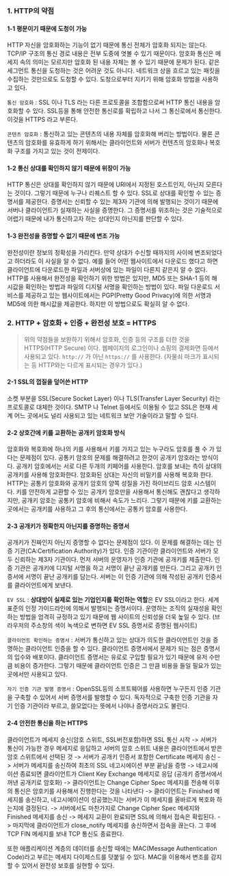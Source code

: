 ### 1. HTTP의 약점

#### 1-1 평문이기 때문에 도청이 가능

HTTP 자신을 암호화하는 기능이 없기 때문에 통신 전체가 암호화 되지는 않는다. TCP/IP 구조의 통신 경로 내용은 전부 도중에 엿볼 수 있기 때문이다. 암호화 통신은 메세지 속의 의미는 모르지만 암호화 된 내용 자체는 볼 수 있기 때문에 문제가 된다.
같은 세그먼트 통신을 도청하는 것은 어려운 것도 아니다. 네트워크 상을 흐르고 있는 패킷을 수집하는 것만으로도 도청할 수 있다. 도청으로부터 지키기 위해 암호화 방법을 사용하고 있다.

`통신 암호화` : SSL 이나 TLS 라는 다른 프로토콜을 조합함으로써 HTTP 통신 내용을 암호화할 수 있다. SSL등을 통해 안전한 통신로를 확립하고 나서 그 통신로에서 통신한다. 이것을 HTTPS 라고 부른다.

`콘텐츠 암호화` : 통신하고 있는 콘텐츠의 내용 자체를 암호화해 버리는 방법이다. 물론 콘텐츠의 암호화를 유효하게 하기 위해서는 클라이언트와 서버가 컨텐츠의 암호화나 복호화 구조를 가지고 있는 것이 전제이다. 

#### 1-2 통신 상대를 확인하지 않기 때문에 위장이 가능

HTTP 통신은 상대를 확인하지 않기 때문에 URI에서 지정된 호스트인지, 아닌지 모른다는 것이다. 그렇기 때문에 누구나 리퀘스트 할 수 있다. SSL로 상대를 확인할 수 있는 증명서를 제공한다. 증명서는 신뢰할 수 있는 제3자 기관에 의해 발행되는 것이기 때문에 서버나 클라이언트가 실재하는 사실을 증명한다. 그 증명서를 위조하는 것은 기술적으로 어렵기 때문에 내가 통신하고자 하는 상대인지 아닌지를 판단할 수 있다.

#### 1-3 완전성을 증명할 수 없기 때문에 변조 가능

완전성이란 정보의 정확성을 가리킨다. 만약 상대가 수신할 때까지의 사이에 변조되었다고 하더라도 이 사실을 알 수 없다. 예를 들어 어떤 웹사이트에서 다운로드 했다고 하면 클라이언트에 다운로드한 파일과 서버상에 있는 파일이 다른지 같은지 알 수 없다. HTTP를 사용해서 완전성을 확인하기 위한 방법은 있지만, MD5 또는 SHA-1 등의 해시값을 확인하는 방법과 파일의 디지털 서명을 확인하는 방법이 있다. 파일 다운로드 서비스를 제공하고 있는 웹사이트에서는 PGP(Pretty Good Privacy)에 의한 서명과 MD5에 의한 해시값을 제공한다. 하지만 이 방법으로도 확실히 알 수 없다.

### 2. HTTP + 암호화 + 인증 + 완전성 보호 = HTTPS

> 위의 약점들을 보완하기 위해서 암호화, 인증 등의 구조를 더한 것을 HTTPS(HTTP Secure) 이다. 웹페이지의 로그인이나 쇼핑의 결제화면 등에서 사용되고 있다. `http://` 가 아닌 `https://` 를 사용한다. (자물쇠 마크가 표시되는 등 HTTP와는 다르게 표시되는 경우가 있다.)

#### 2-1 SSL의 껍질을 덮어쓴 HTTP

소켓 부분을 SSL(Secure Socket Layer) 이나 TLS(Transfer Layer Security) 라는 프로토콜로 대체한 것이다. SMTP 나 Telnet 등에서도 이용될 수 있고 SSL은 현재 세계 어느 곳에서도 널리 사용되고 있는 네트워크 보안 기술이라고 말할 수 있다.

#### 2-2 상호간에 키를 교환하는 공개키 암호화 방식

암호화와 복호화에 하나의 키를 사용해서 키를 가지고 있는 누구라도 암호를 풀 수 가 있다는 문제점이 있다. 공통키 암호의 문제를 해결하려고 한것이 공개키 암호라는 방식이다. 공개키 암호에서는 서로 다른 두개의 키페어를 사용한다. 암호를 보내는 측이 상대의 공개키를 사용해 암호화한다. 암호화된 상대는 자신의 비밀키를 사용해 복호화 한다. HTTP는 공통키 암호화와 공개키 암호의 양쪽 성질을 가진 하이브리드 암호 시스템이다. 키를 안전하게 교환할 수 있는 공개키 암호만을 사용해서 통신해도 괜찮다고 생각하지만, 공개키 암호는 공통키 암호에 비해서 속도가 느리다. 그렇기 때문에 키를 교환하는 곳에서는 공개키를 사용하고 그 후의 통신에서는 공통키 암호를 사용한다.

#### 2-3 공개키가 정확한지 아닌지를 증명하는 증명서

공개키가 진짜인지 아닌지 증명할 수 없다는 문제점이 있다. 이 문제를 해결하는 데는 인증 기관(CA:Certification Authority)가 있다. 인증 기관이란 클라이언트와 서버가 모두 신뢰하는 제3자 기관이다. 먼저 서버의 운영자가 인증 기관에 공개키를 제출한다. 인증 기관은 공개키에 디지털 서명을 하고 서명이 끝난 공개키를 만든다. 그리고 공개키 인증서에 서명이 끝난 공개키를 담는다. 서버는 이 인증 기관에 의해 작성된 공개키 인증서를 클라이언트에게 보낸다. 

`EV SSL` : **상대방이 실제로 있는 기업인지를 확인하는 역할**은 EV SSL이라고 한다. 세계 표준의 인정 가이드라인에 의해서 발행되는 증명서이다. 운영하는 조직의 실재성을 확인하는 방법을 엄격히 규정하고 있기 때문에 웹 사이트의 신뢰성을 더욱 높일 수 있다. (브라우저의 주소창의 색이 녹색으로 변하면 EV SSL 증명서로 증명된 웹사이트) 

`클라이언트 확인하는 증명서` : 서버가 통신하고 있는 상대가 의도한 클라이언트인 것을 증명하는 클라이언트 인증을 할 수 있다. 클라이언트 증명서에서 문제가 되는 점은 증명서의 입수와 배포이다. 클라이언트 증명서는 유로로 구입할 필요가 있기 때문에 유저 수만큼 비용이 증가한다. 그렇기 때문에 클라이언트 인증은 그 만큼 비용을 들일 필요가 있는 곳에서만 사용되고 있다.

`자기 인증 기관 발행 증명서` : OpenSSL등의 소프트웨어를 사용하면 누구든지 인증 기관을 구축할 수 있어서 서버 증명서를 발행할 수 있다. 독자적으로 구축한 인증 기관을 자기 인증 기관이라 부르고, 쓸모없다는 뜻에서 나야나 증명서라고도 불린다. 

#### 2-4 안전한 통신을 하는 HTTPS

클라이언트가 메세지 송신(암호 스위트, SSL버전포함)하면 SSL 통신 시작 -> 
서버가 통신이 가능한 경우 메세지로 응답하고 서버의 암호 스위트 내용은 클라이언트에서 받은 암호 스위트에서 선택된 것 -> 서버가 공개키 인증서 포함한 Certificate 메세지 송신 -> 
서버가 메세지를 송신하여 최초의 SSL 네고시에이션 부분 끝남을 증명 -> 
네고시에이션 종료되면 클라이언트가 Client Key Exchange 메세지로 응답 (공개키 증명서에서 꺼낸 공개키로 암호화) -> 
클라이언트는 Change Cipher Spec 메세지를 전송해 이후의 통신은 암호키를 사용해서 진행한다는 것을 나타낸다 -> 
클라이언트는 Finished 메세지를 송신하고, 네고시에이션이 성공했는지는 서버가 이 메세지를 올바르게 복호화 하는지에 결정된다. -> 
서버에서도 마찬가지로  Change Cipher Spec 메세지와 Finished 메세지를 송신 -> 
메세지 교환이 완료되면 SSL에 의해서 접속은 확립된다. -> 
마지막에 클라이언트가 close_notify 메세지를 송신하면서 접속을 끊는다. 그 후에 TCP FIN 메세지를 보내 TCP 통신도 종료한다.

또한 애플리케이션 계층의 데이터를 송신할 때에는 MAC(Message Authentication Code)라고 부르는 메세지 다이제스트를 덧붙일 수 있다. MAC을 이용해서 변조를 감지할 수 있어서 완전성 보호를 실현할 수 있다. 